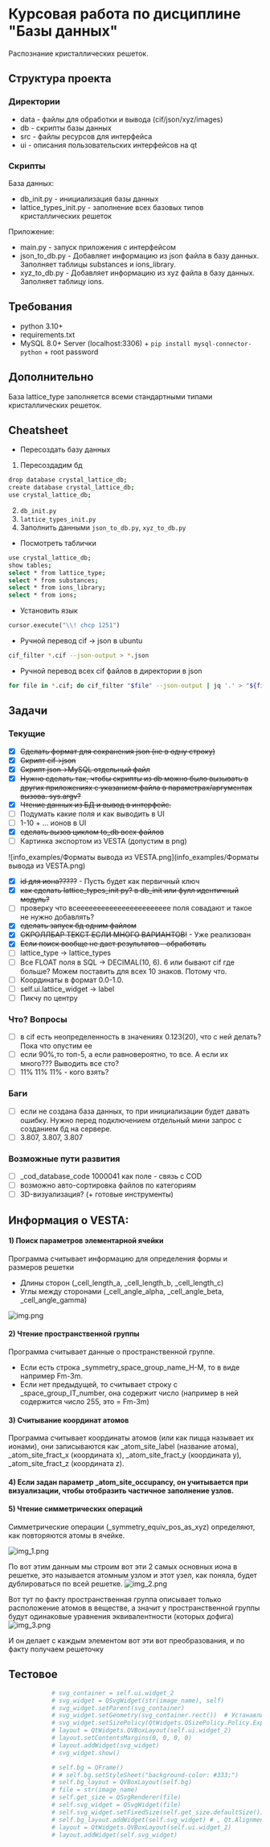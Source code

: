 # Курсовая работа по дисциплине "Базы данных"

Распознание кристаллических решеток.

## Структура проекта

### Директории

* data - файлы для обработки и вывода (cif/json/xyz/images)
* db - скрипты базы данных
* src - файлы ресурсов для интерфейса
* ui - описания пользовательских интерфейсов на qt

### Скрипты

База данных:

* db_init.py - инициализация базы данных
* lattice_types_init.py - заполнение всех базовых типов кристаллических решеток

Приложение:

* main.py - запуск приложения с интерфейсом
* json_to_db.py - Добавляет информацию из json файла в базу данных. Заполняет таблицы substances и ions_library.
* xyz_to_db.py - Добавляет информацию из xyz файла в базу данных. Заполняет таблицу ions.

## Требования

* python 3.10+
* requirements.txt
* MySQL 8.0+ Server (localhost:3306) + `pip install mysql-connector-python` + root password

## Дополнительно

База lattice_type заполняется всеми стандартными типами кристаллических решеток.

## Cheatsheet

* Пересоздать базу данных

1. Пересоздадим бд

```bash
drop database crystal_lattice_db;
create database crystal_lattice_db;
use crystal_lattice_db;
```

2. `db_init.py`
3. `lattice_types_init.py`
4. Заполнить данными `json_to_db.py`, `xyz_to_db.py`

* Посмотреть таблички

```bash
use crystal_lattice_db;
show tables;
select * from lattice_type;
select * from substances;
select * from ions_library;
select * from ions;
```

* Установить язык

```python
cursor.execute("\\! chcp 1251")
```

* Ручной перевод cif -> json в ubuntu

```bash
cif_filter *.cif --json-output > *.json
```

* Ручной перевод всех cif файлов в директории в json

```bash
for file in *.cif; do cif_filter "$file" --json-output | jq '.' > "${file%.cif}.json"; done
```

## Задачи

### Текущие

- [x] ~~Сделать формат для сохранения json (не в одну строку)~~
- [x] ~~Скрипт cif->json~~
- [x] ~~Скрипт json->MySQL отдельный файл~~
- [x] ~~Нужно сделать так, чтобы скрипты из db можно было вызывать в других приложениях с указанием файла в параметрах/аргументах вызова. sys.argv?~~
- [x] ~~Чтение данных из БД и вывод в интерфейс.~~
- [ ] Подумать какие поля и как выводить в UI
- [ ] 1-10 + ... ионов в UI
- [x] ~~сделать вызов циклом to_db всех файлов~~
- [ ] Картинка экспортом из VESTA (допустим в png)

![info_examples/Форматы вывода из VESTA.png](info_examples/Форматы вывода из VESTA.png)

- [x] ~~id для иона?????~~ - Пусть будет как первичный ключ
- [x] ~~как сделать lattice_types_init py? в db_init или фулл идентичный модуль?~~
- [ ] проверку что всеееееееееееееееееееееее поля совадают и такое не нужно добавлять?
- [x] ~~сделать запуск бд одним файлом~~
- [x] ~~СКРОЛЛБАР ТЕКСТ ЕСЛИ МНОГО ВАРИАНТОВ!~~ - Уже реализован
- [x] ~~Если поиск вообще не дает результатов - обработать~~
- [ ] lattice_type -> lattice_types
- [ ] Все FLOAT поля в SQL -> DECIMAL(10, 6). 6 или бывают cif где больше? Можем поставить для всех 10 знаков. Потому что.
- [ ] Координаты в формат 0.0-1.0.
- [ ] self.ui.lattice_widget -> label
- [ ] Пикчу по центру

### Что? Вопросы

- [ ] в cif есть неопределенность в значениях 0.123(20), что с ней делать? Пока что опустим ее
- [ ] если 90%,то топ-5, а если равновероятно, то все. А если их много??? Выводить все сто?
- [ ] 11% 11% 11% - кого взять?

### Баги

- [ ] если не создана база данных, то при инициализации будет давать ошибку. Нужно перед подключением отдельный мини запрос с созданием бд на сервере.
- [ ] 3.807, 3.807, 3.807

### Возможные пути развития

- [ ] _cod_database_code 1000041 как поле - связь с COD
- [ ] возможно авто-сортировка файлов по категориям
- [ ] 3D-визуализация? (+ готовые инструменты) 

## Информация о VESTA:

#### 1) Поиск параметров элементарной ячейки

Программа считывает информацию для определения формы и размеров решетки
- Длины сторон (_cell_length_a, _cell_length_b, _cell_length_c)
- Углы между сторонами (_cell_angle_alpha, _cell_angle_beta, _cell_angle_gamma)

![img.png](info_examples/img.png)

#### 2) Чтение пространственной группы

Программа считывает данные о пространственной группе. 
- Если есть строка _symmetry_space_group_name_H-M, то в виде например Fm-3m.
- Если нет предыдущей, то считывает строку с _space_group_IT_number, она содержит число (например в ней содержится число 255, это = Fm-3m)

#### 3) Считывание координат атомов

Программа считывает координаты атомов (или как пицца называет их ионами), они записываются как _atom_site_label (название атома), _atom_site_fract_x (координата x), _atom_site_fract_y (координата y), _atom_site_fract_z (координата z).

#### 4) Если задан параметр _atom_site_occupancy, он учитывается при визуализации, чтобы отобразить частичное заполнение узлов.

#### 5) Чтение симметрических операций

Симметрические операции (_symmetry_equiv_pos_as_xyz) определяют, как повторяются атомы в ячейке.

![img_1.png](info_examples/img_1.png)

По вот этим данным мы строим вот эти 2 самых основных иона в решетке, это называется атомным узлом и этот узел, как поняла, будет дублироваться по всей решетке.
![img_2.png](info_examples/img_2.png)

Вот тут по факту пространственная группа описывает только расположение атомов в веществе, а значит у пространственной группы будут одинаковые уравнения эквивалентности (которых дофига)
![img_3.png](info_examples/img_3.png)

И он делает с каждым элементом вот эти вот преобразования, и по факту получаем решеточку

## Тестовое

```python
            # svg_container = self.ui.widget_2
            # svg_widget = QSvgWidget(str(image_name), self)
            # svg_widget.setParent(svg_container)
            # svg_widget.setGeometry(svg_container.rect())  # Устанавливаем размер в пределах контейнера
            # svg_widget.setSizePolicy(QtWidgets.QSizePolicy.Policy.Expanding, QtWidgets.QSizePolicy.Policy.Expanding)
            # layout = QtWidgets.QVBoxLayout(self.ui.widget_2)
            # layout.setContentsMargins(0, 0, 0, 0)
            # layout.addWidget(svg_widget)
            # svg_widget.show()

            # self.bg = QFrame()
            # # self.bg.setStyleSheet("background-color: #333;")
            # self.bg_layout = QVBoxLayout(self.bg)
            # file = str(image_name)
            # self.get_size = QSvgRenderer(file)
            # self.svg_widget = QSvgWidget(file)
            # self.svg_widget.setFixedSize(self.get_size.defaultSize())
            # self.bg_layout.addWidget(self.svg_widget) # , Qt.AlignmentFlag.AlignCenter, Qt.AlignmentFlag.AlignCenter)
            # layout = QtWidgets.QVBoxLayout(self.ui.widget_2)
            # layout.addWidget(self.svg_widget)
```